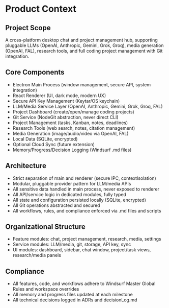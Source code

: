 # Product Context

## Project Scope
A cross-platform desktop chat and project management hub, supporting pluggable LLMs (OpenAI, Anthropic, Gemini, Grok, Groq), media generation (OpenAI, FAL), research tools, and full coding project management with Git integration.

## Core Components
- Electron Main Process (window management, secure API, system integration)
- React Renderer (UI, dark mode, modern UX)
- Secure API Key Management (Keytar/OS keychain)
- LLM/Media Service Layer (OpenAI, Anthropic, Gemini, Grok, Groq, FAL)
- Project Dashboard (create/open/manage coding projects)
- Git Service (NodeGit abstraction, never direct CLI)
- Project Management (tasks, Kanban, notes, deadlines)
- Research Tools (web search, notes, citation management)
- Media Generation (image/audio/video via OpenAI, FAL)
- Local Data (SQLite, encrypted)
- Optional Cloud Sync (future extension)
- Memory/Progress/Decision Logging (Windsurf .md files)

## Architecture
- Strict separation of main and renderer (secure IPC, contextIsolation)
- Modular, pluggable provider pattern for LLM/media APIs
- All sensitive data handled in main process, never exposed to renderer
- All API/service logic in dedicated modules, fully typed
- All state and configuration persisted locally (SQLite, encrypted)
- All Git operations abstracted and secured
- All workflows, rules, and compliance enforced via .md files and scripts

## Organizational Structure
- Feature modules: chat, project management, research, media, settings
- Service modules: LLM/media, git, storage, API key, sync
- UI modules: dashboard, sidebar, chat window, project/task views, research/media panels

## Compliance
- All features, code, and workflows adhere to Windsurf Master Global Rules and workspace overrides
- All memory and progress files updated at each milestone
- All technical decisions logged in ADRs and decisionLog.md
